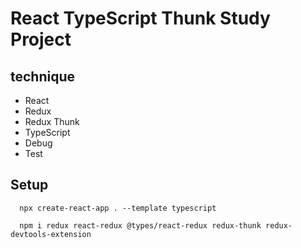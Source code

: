 # React TypeScript Thunk Study Project

## technique
- React
- Redux
- Redux Thunk
- TypeScript
- Debug
- Test


## Setup
```
  npx create-react-app . --template typescript

  npm i redux react-redux @types/react-redux redux-thunk redux-devtools-extension
```